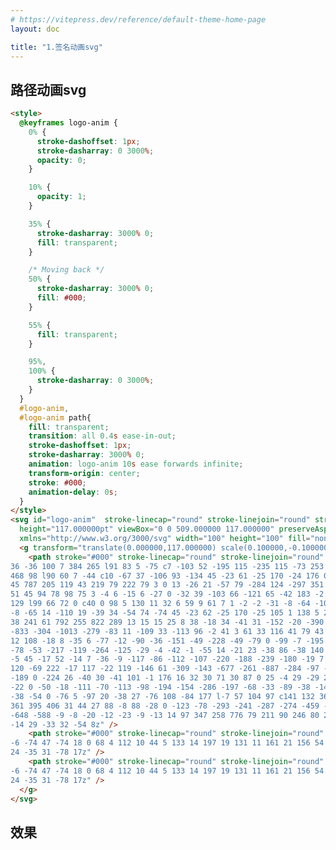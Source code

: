```yaml
---
# https://vitepress.dev/reference/default-theme-home-page
layout: doc

title: "1.签名动画svg"
---
```


## 路径动画svg

```Html
<style>
  @keyframes logo-anim {
    0% {
      stroke-dashoffset: 1px;
      stroke-dasharray: 0 3000%;
      opacity: 0;
    }

    10% {
      opacity: 1;
    }

    35% {
      stroke-dasharray: 3000% 0;
      fill: transparent;
    }

    /* Moving back */
    50% {
      stroke-dasharray: 3000% 0;
      fill: #000;
    }

    55% {
      fill: transparent;
    }

    95%,
    100% {
      stroke-dasharray: 0 3000%;
    }
  }
  #logo-anim, 
  #logo-anim path{
    fill: transparent;
    transition: all 0.4s ease-in-out;
    stroke-dashoffset: 1px;
    stroke-dasharray: 3000% 0;
    animation: logo-anim 10s ease forwards infinite;
    transform-origin: center;
    stroke: #000;
    animation-delay: 0s;
  }
</style>
<svg id="logo-anim"  stroke-linecap="round" stroke-linejoin="round" stroke-width="1em"
  height="117.000000pt" viewBox="0 0 509.000000 117.000000" preserveAspectRatio="xMidYMid meet"
  xmlns="http://www.w3.org/3000/svg" width="100" height="100" fill="none" viewBox="0 0 100 100">
  <g transform="translate(0.000000,117.000000) scale(0.100000,-0.100000)">
    <path stroke="#000" stroke-linecap="round" stroke-linejoin="round" stroke-width="1em" d="M368 1153 c-26 -31 -37 -56 -139 -351 -192 -556 -242 -745 -207 -780
36 -36 100 7 384 265 l91 83 5 -75 c7 -103 52 -195 115 -235 115 -73 253 -44
468 98 l90 60 7 -44 c10 -67 37 -106 93 -134 45 -23 61 -25 170 -24 176 0 347
45 787 205 119 43 219 79 222 79 3 0 13 -26 21 -57 79 -284 124 -297 351 -95
51 45 94 78 98 75 3 -4 6 -15 6 -27 0 -32 39 -103 66 -121 65 -42 183 -2 377
129 l99 66 72 0 c40 0 98 5 130 11 32 6 59 9 61 7 1 -2 -2 -31 -8 -64 -10 -56
-8 -65 14 -110 19 -39 34 -54 74 -74 45 -23 62 -25 170 -25 105 1 138 5 265
38 241 61 792 255 822 289 13 15 15 25 8 38 -18 34 -41 31 -152 -20 -390 -182
-833 -304 -1013 -279 -83 11 -109 33 -113 96 -2 41 3 61 33 116 41 79 43 94
12 108 -18 8 -35 6 -77 -12 -90 -36 -151 -49 -228 -49 -79 0 -99 -7 -195 -72
-78 -53 -217 -119 -264 -125 -29 -4 -42 -1 -55 14 -21 23 -38 86 -38 140 0 29
-5 45 -17 52 -14 7 -36 -9 -117 -86 -112 -107 -220 -188 -239 -180 -19 7 -54
120 -69 222 -17 117 -22 119 -146 61 -309 -143 -677 -261 -887 -284 -97 -11
-189 0 -224 26 -40 30 -41 101 -1 176 16 32 30 71 30 87 0 25 -4 29 -29 29
-22 0 -50 -18 -111 -70 -113 -98 -194 -154 -286 -197 -68 -33 -89 -38 -149
-38 -54 0 -76 5 -97 20 -38 27 -76 108 -84 177 l-7 57 104 97 c141 132 364
361 395 406 31 44 27 88 -8 88 -28 0 -123 -78 -293 -241 -287 -274 -459 -430
-648 -588 -9 -8 -20 -12 -23 -9 -13 14 97 347 258 776 79 211 90 246 80 267
-14 29 -33 32 -54 8z" />
    <path stroke="#000" stroke-linecap="round" stroke-linejoin="round" stroke-width="1em" d="M1770 790 c-14 -4 -114 -8 -222 -9 -164 -1 -199 -4 -212 -17 -33 -32
-6 -74 47 -74 18 0 68 4 112 10 44 5 133 14 197 19 131 11 161 21 156 54 -3
24 -35 31 -78 17z" />
    <path stroke="#000" stroke-linecap="round" stroke-linejoin="round" stroke-width="1em" d="M4310 790 c-14 -4 -114 -8 -222 -9 -164 -1 -199 -4 -212 -17 -33 -32
-6 -74 47 -74 18 0 68 4 112 10 44 5 133 14 197 19 131 11 161 21 156 54 -3
24 -35 31 -78 17z" />
  </g>
</svg>

```

## 效果

<div>  
<svg width="50%" height="200px" style="margin: auto" version="1.0" xmlns="http://www.w3.org/2000/svg"  id="logo-anim" stroke-linecap="round" stroke-linejoin="round" stroke-width="1em"
  viewBox="0 0 509.000000 117.000000" preserveAspectRatio="xMidYMid meet">
  <g transform="translate(0.000000,117.000000) scale(0.100000,-0.100000)">
    <path stroke="var(--vp-c-text-1)" stroke-linecap="round" stroke-linejoin="round" stroke-width="1em"  d="M368 1153 c-26 -31 -37 -56 -139 -351 -192 -556 -242 -745 -207 -780
36 -36 100 7 384 265 l91 83 5 -75 c7 -103 52 -195 115 -235 115 -73 253 -44
468 98 l90 60 7 -44 c10 -67 37 -106 93 -134 45 -23 61 -25 170 -24 176 0 347
45 787 205 119 43 219 79 222 79 3 0 13 -26 21 -57 79 -284 124 -297 351 -95
51 45 94 78 98 75 3 -4 6 -15 6 -27 0 -32 39 -103 66 -121 65 -42 183 -2 377
129 l99 66 72 0 c40 0 98 5 130 11 32 6 59 9 61 7 1 -2 -2 -31 -8 -64 -10 -56
-8 -65 14 -110 19 -39 34 -54 74 -74 45 -23 62 -25 170 -25 105 1 138 5 265
38 241 61 792 255 822 289 13 15 15 25 8 38 -18 34 -41 31 -152 -20 -390 -182
-833 -304 -1013 -279 -83 11 -109 33 -113 96 -2 41 3 61 33 116 41 79 43 94
12 108 -18 8 -35 6 -77 -12 -90 -36 -151 -49 -228 -49 -79 0 -99 -7 -195 -72
-78 -53 -217 -119 -264 -125 -29 -4 -42 -1 -55 14 -21 23 -38 86 -38 140 0 29
-5 45 -17 52 -14 7 -36 -9 -117 -86 -112 -107 -220 -188 -239 -180 -19 7 -54
120 -69 222 -17 117 -22 119 -146 61 -309 -143 -677 -261 -887 -284 -97 -11
-189 0 -224 26 -40 30 -41 101 -1 176 16 32 30 71 30 87 0 25 -4 29 -29 29
-22 0 -50 -18 -111 -70 -113 -98 -194 -154 -286 -197 -68 -33 -89 -38 -149
-38 -54 0 -76 5 -97 20 -38 27 -76 108 -84 177 l-7 57 104 97 c141 132 364
361 395 406 31 44 27 88 -8 88 -28 0 -123 -78 -293 -241 -287 -274 -459 -430
-648 -588 -9 -8 -20 -12 -23 -9 -13 14 97 347 258 776 79 211 90 246 80 267
-14 29 -33 32 -54 8z" />
    <path stroke="var(--vp-c-text-1)" stroke-linecap="round" stroke-linejoin="round" stroke-width="1em"  d="M1770 790 c-14 -4 -114 -8 -222 -9 -164 -1 -199 -4 -212 -17 -33 -32
-6 -74 47 -74 18 0 68 4 112 10 44 5 133 14 197 19 131 11 161 21 156 54 -3
24 -35 31 -78 17z" />
    <path stroke="var(--vp-c-text-1)" stroke-linecap="round" stroke-linejoin="round" stroke-width="1em"  d="M4310 790 c-14 -4 -114 -8 -222 -9 -164 -1 -199 -4 -212 -17 -33 -32
-6 -74 47 -74 18 0 68 4 112 10 44 5 133 14 197 19 131 11 161 21 156 54 -3
24 -35 31 -78 17z" />
  </g>
</svg>
</div>

<style scoped>
  @keyframes logo-anim {
    0% {
      stroke-dashoffset: 1px;
      stroke-dasharray: 0 3000%;
      opacity: 0;
    }

    10% {
      opacity: 1;
    }

    35% {
      stroke-dasharray: 3000% 0;
      fill: transparent;
    }

    /* Moving back */
    50% {
      stroke-dasharray: 3000% 0;
      fill: var(--vp-c-text-1);
    }

    55% {
      fill: transparent;
    }

    95%,
    100% {
      stroke-dasharray: 0 3000%;
    }
  }
  #logo-anim,
  #logo-anim path{
    fill: transparent;
    transition: all 0.4s ease-in-out;
    stroke-dashoffset: 1px;
    stroke-dasharray: 3000% 0;
    animation: logo-anim 10s ease forwards infinite;
    transform-origin: center;
    stroke: var(--vp-c-text-1);
    animation-delay: 0s;
  }
</style>
